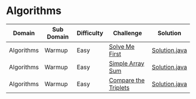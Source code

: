 # Algorithms

| Domain     | Sub Domain      | Difficulty | Challenge                                                                                                                             | Solution                                                            |
| ---------- | --------------- | ---------- | ------------------------------------------------------------------------------------------------------------------------------------- | ------------------------------------------------------------------- |
| Algorithms | Warmup          | Easy       | [Solve Me First](https://www.hackerrank.com/challenges/solve-me-first)                                                                | [Solution.java](src/warmup/solvemefirst/Solution.java?ts=4)         |
| Algorithms | Warmup          | Easy       | [Simple Array Sum](https://www.hackerrank.com/challenges/simple-array-sum)                                                            | [Solution.java](src/warmup/simplearraysum/Solution.java?ts=4)       |
| Algorithms | Warmup          | Easy       | [Compare the Triplets](https://www.hackerrank.com/challenges/compare-the-triplets)                                                    | [Solution.java](src/warmup/comparethetriplets/Solution.java?ts=4)   |

